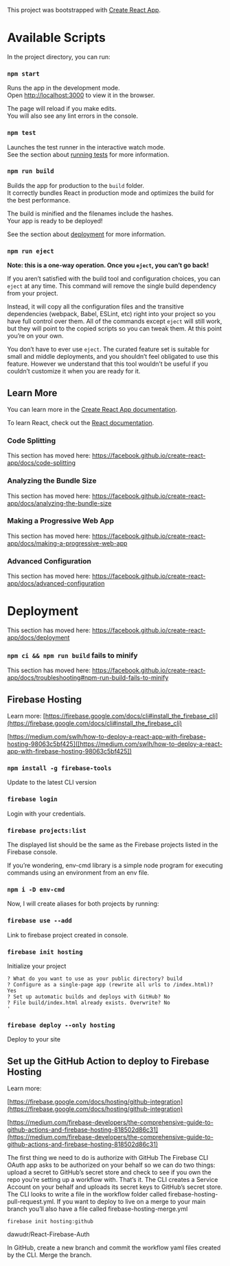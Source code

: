This project was bootstrapped with [Create React App](https://github.com/facebook/create-react-app).

# Available Scripts

In the project directory, you can run:

### `npm start`

Runs the app in the development mode.<br />
Open [http://localhost:3000](http://localhost:3000) to view it in the browser.

The page will reload if you make edits.<br />
You will also see any lint errors in the console.

### `npm test`

Launches the test runner in the interactive watch mode.<br />
See the section about [running tests](https://facebook.github.io/create-react-app/docs/running-tests) for more information.

### `npm run build`

Builds the app for production to the `build` folder.<br />
It correctly bundles React in production mode and optimizes the build for the best performance.

The build is minified and the filenames include the hashes.<br />
Your app is ready to be deployed!

See the section about [deployment](https://facebook.github.io/create-react-app/docs/deployment) for more information.

### `npm run eject`

**Note: this is a one-way operation. Once you `eject`, you can’t go back!**

If you aren’t satisfied with the build tool and configuration choices, you can `eject` at any time. This command will remove the single build dependency from your project.

Instead, it will copy all the configuration files and the transitive dependencies (webpack, Babel, ESLint, etc) right into your project so you have full control over them. All of the commands except `eject` will still work, but they will point to the copied scripts so you can tweak them. At this point you’re on your own.

You don’t have to ever use `eject`. The curated feature set is suitable for small and middle deployments, and you shouldn’t feel obligated to use this feature. However we understand that this tool wouldn’t be useful if you couldn’t customize it when you are ready for it.

## Learn More

You can learn more in the [Create React App documentation](https://facebook.github.io/create-react-app/docs/getting-started).

To learn React, check out the [React documentation](https://reactjs.org/).

### Code Splitting

This section has moved here: https://facebook.github.io/create-react-app/docs/code-splitting

### Analyzing the Bundle Size

This section has moved here: https://facebook.github.io/create-react-app/docs/analyzing-the-bundle-size

### Making a Progressive Web App

This section has moved here: https://facebook.github.io/create-react-app/docs/making-a-progressive-web-app

### Advanced Configuration

This section has moved here: https://facebook.github.io/create-react-app/docs/advanced-configuration

# Deployment

This section has moved here: https://facebook.github.io/create-react-app/docs/deployment

### `npm ci && npm run build` fails to minify

This section has moved here: https://facebook.github.io/create-react-app/docs/troubleshooting#npm-run-build-fails-to-minify

## Firebase Hosting
Learn more: 
[https://firebase.google.com/docs/cli#install_the_firebase_cli](https://firebase.google.com/docs/cli#install_the_firebase_cli)

[https://medium.com/swlh/how-to-deploy-a-react-app-with-firebase-hosting-98063c5bf425]([https://medium.com/swlh/how-to-deploy-a-react-app-with-firebase-hosting-98063c5bf425])

### `npm install -g firebase-tools`
Update to the latest CLI version

### `firebase login`
Login with your credentials.

### `firebase projects:list`
The displayed list should be the same as the Firebase projects listed in the Firebase console.

If you’re wondering, env-cmd library is a simple node program for executing commands using an environment from an env file.

### `npm i -D env-cmd`

Now, I will create aliases for both projects by running:

### `firebase use --add`
Link to firebase project created in console.

### `firebase init hosting`
Initialize your project

```
? What do you want to use as your public directory? build
? Configure as a single-page app (rewrite all urls to /index.html)? Yes
? Set up automatic builds and deploys with GitHub? No
? File build/index.html already exists. Overwrite? No
'
```


### `firebase deploy --only hosting`
Deploy to your site


## Set up the GitHub Action to deploy to Firebase Hosting
Learn more:

[https://firebase.google.com/docs/hosting/github-integration](https://firebase.google.com/docs/hosting/github-integration)

[https://medium.com/firebase-developers/the-comprehensive-guide-to-github-actions-and-firebase-hosting-818502d86c31](https://medium.com/firebase-developers/the-comprehensive-guide-to-github-actions-and-firebase-hosting-818502d86c31)


The first thing we need to do is authorize with GitHub
The Firebase CLI OAuth app asks to be authorized on your behalf so we can do two things: upload a secret to GitHub’s secret store and check to see if you own the repo you’re setting up a workflow with. That’s it.
The CLI creates a Service Account on your behalf and uploads its secret keys to GitHub’s secret store.
The CLI looks to write a file in the workflow folder called firebase-hosting-pull-request.yml. If you want to deploy to live on a merge to your main branch you’ll also have a file called firebase-hosting-merge.yml

`firebase init hosting:github`

dawudr/React-Firebase-Auth


In GitHub, create a new branch and commit the workflow yaml files created by the CLI. Merge the branch.



